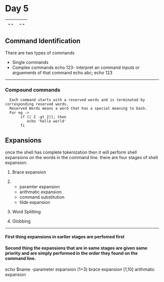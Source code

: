 # Day 5 
 |--|--|
 |--|--|
## Command Identification 
   There are two types of commands
   - Single commands
   - Complex commands
 echo 123- interpret an command inputs or arguements of that command
echo abc; echo 123
---
 ### Compound commands 
      Each command starts with a reserved words and is terminated by corresponding reserved words.
      Reserved Words means a word that has a special meaning to bash.
      For eg ->
           if [[ 2 -gt 2]]; then
              echo 'hello world'
           fi
## Expansions
   once the shell has complete tokenization then it will perform shell expansions on the words in the command line.
   there are four stages of shell expansion:
   
  1) Brace expansion
   
  2) - paramter expansion
      - arithmatic expansion
      - command substitution
      - tilde expansion

   3) Word Splitting

   4) Globbing
---
#### First thing expansions in earlier stages are perfomed first
#### Second thing the expansions that are in same stages are given same priority and are simply performed in the order they found on the command line.
echo $name -parameter expansion
(1+3) brace expansion
[1,10] arithmatic expansion

